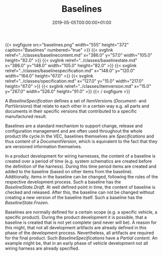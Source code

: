 ﻿---
title: Baselines
toc: false
type: specs
date: "2019-05-05T00:00:00+01:00"
draft: false
menu:
  vec120:
    identifier: key-concepts/baselines    
    parent: key-concepts
    weight: 1001002 

# Prev/next pager order (if `docs_section_pager` enabled in `params.toml`)
weight: 1001002
---
{{< svgfigure src="baselines.png" width="555" height="372" caption="Baselines" numbered="true" >}}
  {{< svglink relref="../classes/baselinecontent.md" x="386.0" y="57.0" width="105.0" height="82.0" >}}
  {{< svglink relref="../classes/baselinestate.md" x="386.0" y="148.0" width="105.0" height="82.0" >}}
  {{< svglink relref="../classes/baselinespecification.md" x="148.0" y="120.0" width="164.0" height="67.0" >}}
  {{< svglink relref="../classes/specification.md" x="127.0" y="15.0" width="217.0" height="67.0" >}}
  {{< svglink relref="../classes/itemversion.md" x="15.0" y="267.0" width="526.0" height="91.0" >}}
{{< / svgfigure >}}
<html>   <head>     </head>   <body>     <p> A <i>BaselineSpecification</i> defines a set of <i>ItemVersion</i>s (<i>Document-</i> and <i>PartVersions</i>) that relate to each other in a certain way e.g. all parts and documents in their specific versions that contributed to a specific manufactured result.      </p>      <p> Baselines are a standard mechanism to support change, release and configuration management and are often used throughout the whole product life cycle.In the VEC, baselines themselves are <i>Specifications</i> and thus content of a <i>DocumentVersion</i>, which is equivalent to the fact that they are versioned information themselves.      </p>      <p> In a product development for wiring harnesses, the content of a baseline is created over a period of time (e.g. system schematics are created before the definition of the harness). During this time period items are created and added to the baseline (based on other items from the baseline). Additionally, items in the baseline can be changed, following the rules of the respective development process. Such a baseline has the <i>BaselineState.Draft.</i> At well defined point in time, the content of baseline is checked and released. After this, the baseline can not be changed without creating a new version of the baseline itself. Such a baseline has the <i>BaselineState.Frozen.</i>      </p>      <p> Baselines are normally defined for a certain scope (e.g. a specific vehicle, a specific product). During the product development it is possible, that a baseline is created that is not yet complete (and never will be). A reason for this might, that not all development artifacts are already defined in this phase of the development process. Nevertheless, all artifacts are required for the final product. Such <i>BaselineSpecifications </i>have a <i>Partial content. </i>An example might be, that in an early phase of vehicle development not all wiring harness are already specified.      </p>      <p> &#160;      </p>  </body> </html>
